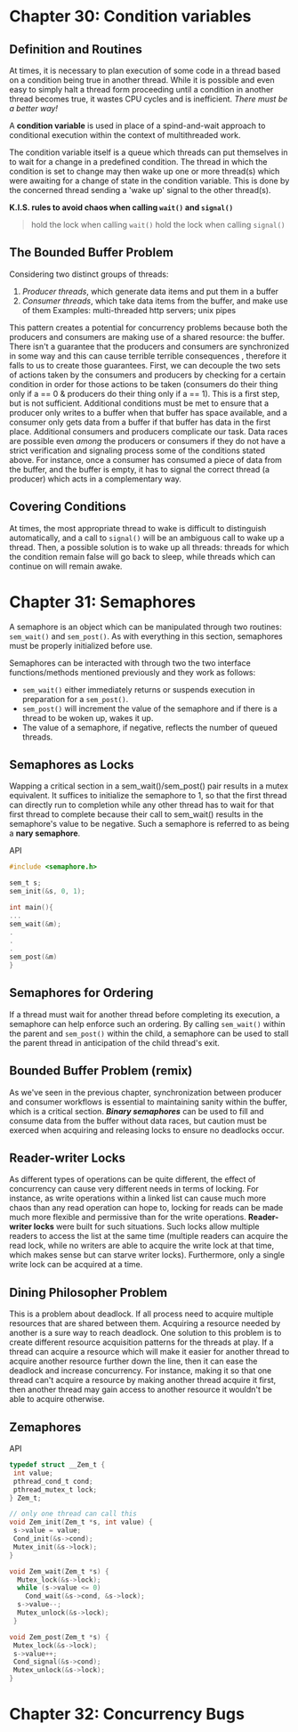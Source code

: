 # Chapter 30: Condition variables

## Definition and Routines
At times, it is necessary to plan execution of some code in a thread based on a condition being true in another thread. While it is possible and even easy to simply halt a thread form proceeding until a condition in another thread becomes true, it wastes CPU cycles and is inefficient. _There must be a better way!_

A **condition variable** is used in place of a spind-and-wait approach to conditional execution within the context of multithreaded work.

The condition variable itself is a queue which threads can put themselves in to wait for a change in a predefined condition. The thread in which the condition is set to change may then wake up one or more thread(s) which were awaiting for a change of state in the condition variable. This is done by the concerned thread sending a 'wake up' signal to the other thread(s).

**K.I.S. rules to avoid chaos when calling `wait()` and `signal()`**
> hold the lock when calling `wait()`
> hold the lock when calling `signal()`

## The Bounded Buffer Problem
Considering two distinct groups of threads:
1. *Producer threads*, which generate data items and put them in a buffer
2. *Consumer threads*, which take data items from the buffer, and make use of them
Examples: multi-threaded http servers; unix pipes

This pattern creates a potential for concurrency problems because both the producers and consumers are making use of a shared resource: the buffer. There isn't a guarantee that the producers and consumers are synchronized in some way and this can cause terrible terrible consequences , therefore it falls to us to create those guarantees. 
First, we can decouple the two sets of actions taken by the consumers and producers by checking for a certain condition in order for those actions to be taken (consumers do their thing only if a == 0 & producers do their thing only if a == 1). This is a first step, but is not sufficient. Additional conditions must be met to ensure that a producer only writes to a buffer when that buffer has space available, and a consumer only gets data from a buffer if that buffer has data in the first place.
Additional consumers and producers complicate our task. Data races are possible even _among_ the producers or consumers if they do not have a strict verification and signaling process some of the conditions stated above. For instance, once a consumer has consumed a piece of data from the buffer, and the buffer is empty, it has to signal the correct thread (a producer) which acts in a complementary way. 

## Covering Conditions
At times, the most appropriate thread to wake is difficult to distinguish automatically, and a call to `signal()` will be an ambiguous call to wake up a thread. Then, a possible solution is to wake up all threads: threads for which the condition remain false will go back to sleep, while threads which can continue on will remain awake.

# Chapter 31: Semaphores
A semaphore is an object which can be manipulated through two routines: `sem_wait()` and `sem_post()`.
As with everything in this section, semaphores must be properly initialized before use.

Semaphores can be interacted with through two the two interface functions/methods mentioned previously and they work as follows:
+ `sem_wait()` either immediately returns or suspends execution in preparation for a `sem_post()`.
+ `sem_post()` will increment the value of the semaphore and if there is a thread to be woken up, wakes it up.
+ The value of a semaphore, if negative, reflects the number of queued threads. 

## Semaphores as Locks
Wapping a critical section in a sem_wait()/sem_post() pair results in a mutex equivalent. It suffices to initialize the semaphore to 1, so that the first thread can directly run to completion while any other thread has to wait for that first thread to complete because their call to sem_wait() results in the semaphore's value to be negative. Such a semaphore is referred to as being a **nary semaphore**.

API
```c
#include <semaphore.h>

sem_t s;
sem_init(&s, 0, 1);

int main(){
...
sem_wait(&m);
.
.
.
sem_post(&m)
}
```
## Semaphores for Ordering
If a thread must wait for another thread before completing its execution, a semaphore can help enforce such an ordering. By calling `sem_wait()` within the parent and `sem_post()` within the child, a semaphore can be used to stall the parent thread in anticipation of the child thread's exit. 

## Bounded Buffer Problem (remix)
As we've seen in the previous chapter, synchronization between producer and consumer workflows is essential to maintaining sanity within the buffer, which is a critical section. _**Binary semaphores**_ can be used to fill and consume data from the buffer without data races, but caution must be exerced when acquiring and releasing locks to ensure no deadlocks occur.

## Reader-writer Locks
As different types of operations can be quite different, the effect of concurrency can cause very different needs in terms of locking. For instance, as write operations within a linked list can cause much more chaos than any read operation can hope to, locking for reads can be made much more flexible and permissive than for the write operations. **Reader-writer locks** were built for such situations. 
Such locks allow multiple readers to access the list at the same time (multiple readers can acquire the read lock, while no writers are able to acquire the write lock at that time, which makes sense but can starve writer locks). Furthermore, only a single write lock can be acquired at a time. 

## Dining Philosopher Problem
This is a problem about deadlock. If all process need to acquire multiple resources that are shared between them. Acquiring a resource needed by another is a sure way to reach deadlock. One solution to this problem is to create different resource acquisition patterns for the threads at play. If a thread can acquire a resource which will make it easier for another thread to acquire another resource further down the line, then it can ease the deadlock and increase concurrency. For instance, making it so that one thread can't acquire a resource by making another thread acquire it first, then another thread may gain access to another resource it wouldn't be able to acquire otherwise.

## Zemaphores

API
```c
typedef struct __Zem_t {
 int value;
 pthread_cond_t cond;
 pthread_mutex_t lock;
} Zem_t;

// only one thread can call this
void Zem_init(Zem_t *s, int value) {
 s->value = value;
 Cond_init(&s->cond);
 Mutex_init(&s->lock);
}

void Zem_wait(Zem_t *s) {
  Mutex_lock(&s->lock);
  while (s->value <= 0)
    Cond_wait(&s->cond, &s->lock);
  s->value--;
  Mutex_unlock(&s->lock);
 }

void Zem_post(Zem_t *s) {
 Mutex_lock(&s->lock);
 s->value++;
 Cond_signal(&s->cond);
 Mutex_unlock(&s->lock);
}
```
# Chapter 32: Concurrency Bugs
